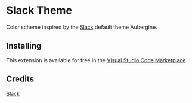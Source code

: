 # Slack Theme

Color scheme inspired by the [Slack](https://slack.com) default theme Aubergine.

## Installing

This extension is available for free in the [Visual Studio Code Marketplace](https://marketplace.visualstudio.com/items?itemName=felipe-mendes.slack-theme)

## Credits

[Slack](https://github.com/slackhq)